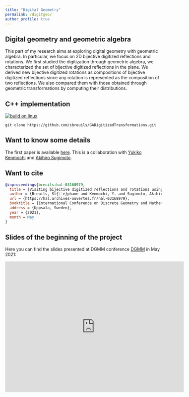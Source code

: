 ```yaml
---
title: "Digital Geometry"
permalink: /digitgeo/
author_profile: true
---
```



## Digital geometry and geometric algebra

This part of my research aims at exploring digital geometry with geometric algebra. In particular, we focus on 2D bijective digitized reflections and rotations. We first studied the digitization through geometric algebra, we characterized the set of bijective digitized reflections in the plane.  We derived new bijective digitized rotations as compositions of bijective digitized reflections since any rotation is represented as the composition of two reflections. We also compared them with those obtained through geometric transformations by computing their distributions. 



## C++ implementation

[![build on linux](https://github.com/sbreuils/GADigitizedTransformations/actions/workflows/linuxBuild.yml/badge.svg)](https://github.com/sbreuils/GADigitizedTransformations/actions/workflows/linuxBuild.yml)
```
git clone https://github.com/sbreuils/GADigitizedTransformations.git
```



## Want to know some details 

The first paper is available [here](https://hal.archives-ouvertes.fr/hal-02196173/document). This is a collaboration with [Yukiko Kenmochi](http://igm.univ-mlv.fr/~kenmochi/index.php?section=home&subsection=&language=en) and [Akihiro Sugimoto](http://research.nii.ac.jp/~sugimoto/).


## Want to cite

```bibtex
@inproceedings{breuils:hal-03168979,
  title = {Visiting bijective digitized reflections and rotations using geometric algebra},
  author = {Breuils, St{\'e}phane and Kenmochi, Y. and Sugimoto, Akihiro},
  url = {https://hal.archives-ouvertes.fr/hal-03168979},
  booktitle = {International Conference on Discrete Geometry and Mathematical Morphology},
  address = {Uppsala, Sweden},
  year = {2021},
  month = May
}
```



## Slides of the beginning of the project

Here you can find the slides presented at DGMM conference [DGMM](https://www.dgmm2021.se/) in May 2021:
<p align="center">
<iframe src="https://gacv.slides.com/sbreuils/dgmm2021_digitizedreflections_breuils_slides-b8aa6e/embed?byline=hidden&share=hidden" width="576" height="420" scrolling="no" frameborder="0" webkitallowfullscreen mozallowfullscreen allowfullscreen></iframe>
</p>

